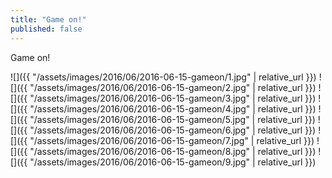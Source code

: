 ```yaml
---
title: "Game on!"
published: false
---
```

Game on!



![]({{ "/assets/images/2016/06/2016-06-15-gameon/1.jpg" | relative_url }})
![]({{ "/assets/images/2016/06/2016-06-15-gameon/2.jpg" | relative_url }})
![]({{ "/assets/images/2016/06/2016-06-15-gameon/3.jpg" | relative_url }})
![]({{ "/assets/images/2016/06/2016-06-15-gameon/4.jpg" | relative_url }})
![]({{ "/assets/images/2016/06/2016-06-15-gameon/5.jpg" | relative_url }})
![]({{ "/assets/images/2016/06/2016-06-15-gameon/6.jpg" | relative_url }})
![]({{ "/assets/images/2016/06/2016-06-15-gameon/7.jpg" | relative_url }})
![]({{ "/assets/images/2016/06/2016-06-15-gameon/8.jpg" | relative_url }})
![]({{ "/assets/images/2016/06/2016-06-15-gameon/9.jpg" | relative_url }})
